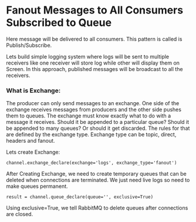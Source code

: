 # Fanout Messages to All Consumers Subscribed to Queue

Here message will be delivered to all consumers. This pattern is called is Publish/Subscribe.

Lets build simple logging system where logs will be sent to multiple receivers like one receiver will store log while other will display them on Screen. In this approach, published messages will be broadcast to all the receivers.

### What is Exchange: 
The producer can only send messages to an exchange. One side of the exchange receives messages from producers and the other side pushes them to queues. The exchange must know exactly what to do with a message it receives. Should it be appended to a particular queue? Should it be appended to many queues? Or should it get discarded. The rules for that are defined by the exchange type. Exchange type can be topic, direct, headers and fanout.

Lets create Exchange:

    channel.exchange_declare(exchange='logs', exchange_type='fanout')

After Creating Exchange, we need to create temporary queues that can be deleted when connections are terminated. We just need live logs so need to make queues permanent.

    result = channel.queue_declare(queue='', exclusive=True)

Using exclusive=True, we tell RabbitMQ to delete queues after connections are closed.






